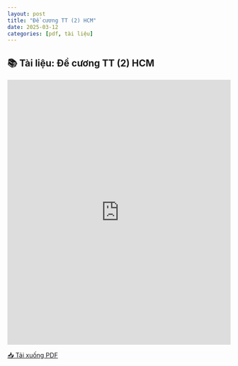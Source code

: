 ```yaml
---
layout: post
title: "Đề cương TT (2) HCM"
date: 2025-03-12
categories: [pdf, tài liệu]
---
```


## 📚 Tài liệu: Đề cương TT (2) HCM

<iframe 
    src="https://docs.google.com/viewerng/viewer?url=https://raw.githubusercontent.com/ntrThanh/blog/master/assets/files/%C4%90%E1%BB%81%20c%C6%B0%C6%A1ng%20TT%20%282%29%20HCM.pdf&embedded=true" 
    style="width: 100%; height: 600px;" 
    frameborder="0">
</iframe>

[📥 Tải xuống PDF](https://raw.githubusercontent.com/ntrThanh/blog/master/assets/files/%C4%90%E1%BB%81%20c%C6%B0%C6%A1ng%20TT%20%282%29%20HCM.pdf)

